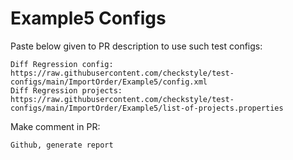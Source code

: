 # Example5 Configs
Paste below given to PR description to use such test configs:
```
Diff Regression config: https://raw.githubusercontent.com/checkstyle/test-configs/main/ImportOrder/Example5/config.xml
Diff Regression projects: https://raw.githubusercontent.com/checkstyle/test-configs/main/ImportOrder/Example5/list-of-projects.properties
```
Make comment in PR:
```
Github, generate report
```
